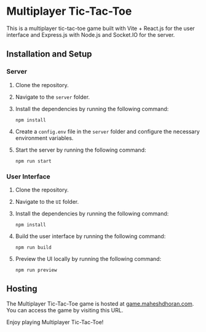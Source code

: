 # Multiplayer Tic-Tac-Toe

This is a multiplayer tic-tac-toe game built with Vite + React.js for the user interface and Express.js with Node.js and Socket.IO for the server.

## Installation and Setup

### Server

1. Clone the repository.
2. Navigate to the `server` folder.
3. Install the dependencies by running the following command:

   ```shell
   npm install
   ```

4. Create a `config.env` file in the `server` folder and configure the necessary environment variables.
5. Start the server by running the following command:

   ```shell
   npm run start
   ```

### User Interface

1. Clone the repository.
2. Navigate to the `UI` folder.
3. Install the dependencies by running the following command:

   ```shell
   npm install
   ```

4. Build the user interface by running the following command:

   ```shell
   npm run build
   ```

5. Preview the UI locally by running the following command:

   ```shell
   npm run preview
   ```


## Hosting

The Multiplayer Tic-Tac-Toe game is hosted at [game.maheshdhoran.com](https://game.maheshdhoran.com). You can access the game by visiting this URL.

Enjoy playing Multiplayer Tic-Tac-Toe!
